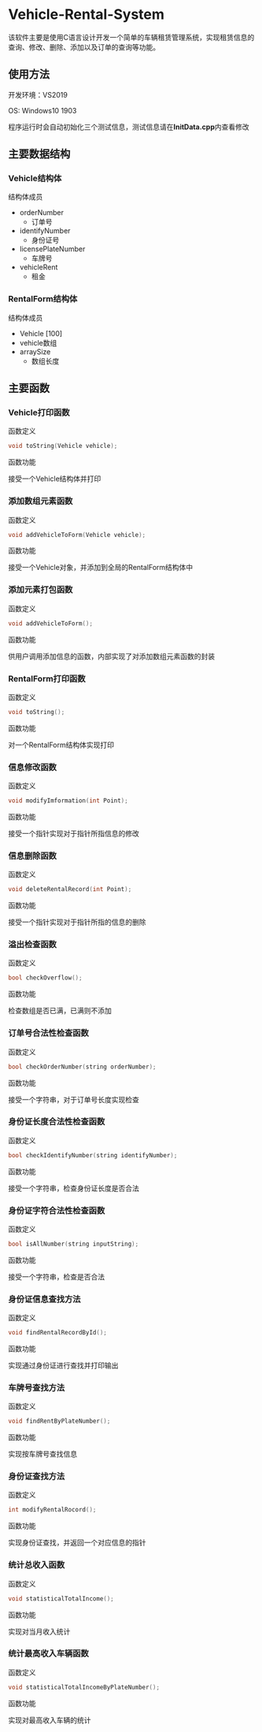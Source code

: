 # Vehicle-Rental-System
该软件主要是使用C语言设计开发一个简单的车辆租赁管理系统，实现租赁信息的查询、修改、删除、添加以及订单的查询等功能。

##  使用方法

开发环境：VS2019

OS: Windows10 1903

程序运行时会自动初始化三个测试信息，测试信息请在**InitData.cpp**内查看修改

##  主要数据结构

###  Vehicle结构体

结构体成员

* orderNumber 
  * 订单号
* identifyNumber
  * 身份证号
* licensePlateNumber
  * 车牌号
* vehicleRent
  * 租金

###  RentalForm结构体

结构体成员

*  Vehicle [100]
  * vehicle数组
* arraySize
  * 数组长度

##  主要函数

###  Vehicle打印函数

函数定义

```c++
void toString(Vehicle vehicle);
```

函数功能

接受一个Vehicle结构体并打印

###  添加数组元素函数

函数定义

```c++
void addVehicleToForm(Vehicle vehicle);
```

函数功能

接受一个Vehicle对象，并添加到全局的RentalForm结构体中

###  添加元素打包函数

函数定义

```c++
void addVehicleToForm();
```

函数功能

供用户调用添加信息的函数，内部实现了对添加数组元素函数的封装

### RentalForm打印函数

函数定义

```c++
void toString();
```

函数功能

对一个RentalForm结构体实现打印

###  信息修改函数

函数定义

```c++
void modifyImformation(int Point);
```

函数功能

接受一个指针实现对于指针所指信息的修改

###  信息删除函数

函数定义

```c++
void deleteRentalRecord(int Point);
```

函数功能

接受一个指针实现对于指针所指的信息的删除

###  溢出检查函数

函数定义

```c++
bool checkOverflow();
```

函数功能

检查数组是否已满，已满则不添加

###  订单号合法性检查函数

函数定义

```c++
bool checkOrderNumber(string orderNumber);
```

函数功能

接受一个字符串，对于订单号长度实现检查

###  身份证长度合法性检查函数

函数定义

```c++
bool checkIdentifyNumber(string identifyNumber);
```

函数功能

接受一个字符串，检查身份证长度是否合法

###  身份证字符合法性检查函数

函数定义

```c++
bool isAllNumber(string inputString);
```

函数功能

接受一个字符串，检查是否合法

###  身份证信息查找方法

函数定义

```c++
void findRentalRecordById();
```

函数功能

实现通过身份证进行查找并打印输出

###  车牌号查找方法

函数定义

```c++
void findRentByPlateNumber();
```

函数功能

实现按车牌号查找信息

###  身份证查找方法

函数定义

```c++
int modifyRentalRocord();
```

函数功能

实现身份证查找，并返回一个对应信息的指针

###  统计总收入函数

函数定义

```c++
void statisticalTotalIncome();
```

函数功能

实现对当月收入统计

###  统计最高收入车辆函数

函数定义

```c++
void statisticalTotalIncomeByPlateNumber();
```

函数功能

实现对最高收入车辆的统计

